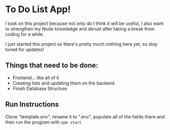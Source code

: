 # To Do List App!

I took on this project because not only do I think it will be useful, I also want to strengthen my Node knowledge and derust after taking a break from coding for a while. 

I just started this project so there's pretty much nothing here yet, so stay tuned for updates!

## Things that need to be done:

- Frontend... like all of it
- Creating lists and updating them on the backend
- Finish Database Structure

## Run Instructions

Clone "template.env", rename it to ".env", populate all of the fields there and then run the program with `npm start`
